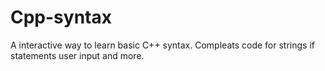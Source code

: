# Cpp-syntax
A interactive way to learn basic C++ syntax. Compleats code for strings if statements user input and more.
